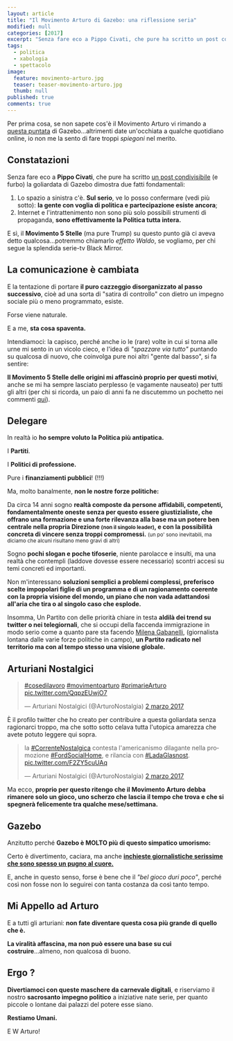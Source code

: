 ```yaml
---
layout: article
title: "Il Movimento Arturo di Gazebo: una riflessione seria"
modified: null
categories: [2017]
excerpt: "Senza fare eco a Pippo Civati, che pure ha scritto un post condivisibile (e furbo) la goliardata di Gazebo dimostra due fatti fondamentali:..."
tags:
  - politica
  - xabologia
  - spettacolo
image: 
  feature: movimento-arturo.jpg
  teaser: teaser-movimento-arturo.jpg
  thumb: null
published: true
comments: true
---
```


Per prima cosa, se non sapete cos'è il Movimento Arturo vi rimando a [questa puntata](https://www.raiplay.it/video/2017/02/Gazebo-Social-News-823e96cb-eec3-48e9-85c6-0ab4a90558a2.html) di Gazebo...altrimenti date un'occhiata a qualche quotidiano online, io non me la sento di fare troppi *spiegoni* nel merito.

## Constatazioni 

Senza fare eco a **Pippo Civati**, che pure ha scritto [un post condivisibile](https://t.co/AqhBDZ9qFs) (e furbo) la goliardata di Gazebo dimostra due fatti fondamentali:

 1. Lo spazio a sinistra c'è. **Sul serio**, ve lo posso confermare (vedi più sotto): **la gente con voglia di politica e partecipazione esiste ancora**;
 2. Internet e l'intrattenimento non sono più solo possibili strumenti di propaganda, **sono effettivamente la Politica tutta intera.**

E sì, il **Movimento 5 Stelle** (ma pure Trump) su questo punto già ci aveva detto qualcosa...potremmo chiamarlo *effetto Waldo*, se vogliamo, per chi segue la splendida serie-tv Black Mirror.

## La comunicazione è cambiata

E la tentazione di portare **il puro cazzeggio disorganizzato al passo successivo**, cioè ad una sorta di "satira di controllo" con dietro un impegno sociale più o meno programmato, esiste. 

Forse viene naturale. 

E a me, **sta cosa spaventa.**

Intendiamoci: la capisco, perché anche io le (rare) volte in cui si torna alle urne mi sento in un vicolo cieco, e l'idea di *"spazzare via tutto"* puntando su qualcosa di nuovo, che coinvolga pure noi altri "gente dal basso", si fa sentire:

**Il Movimento 5 Stelle delle origini mi affascinò proprio per questi motivi**, anche se mi ha sempre lasciato perplesso (e vagamente nauseato) per tutti gli altri (per chi si ricorda, un paio di anni fa ne discutemmo un pochetto nei commenti [qui](https://xabacadabra.com/2015/hashtag-iononleggorepubblica-e-una-stronzata/)).

## Delegare

In realtà io **ho sempre voluto la Politica più antipatica.** 

I **Partiti**. 

I **Politici di professione.**

Pure i **finanziamenti pubblici**! (!!!)

Ma, molto banalmente, **non le nostre forze politiche:** 

Da circa 14 anni sogno **realtà composte da persone affidabili, competenti, fondamentalmente oneste senza per questo essere giustizialiste, che offrano una formazione e una forte rilevanza alla base ma un potere ben centrale nella propria Direzione <small>(non il singolo leader)</small>, e con la possibilità concreta di vincere senza troppi compromessi.** <small>(un po' sono inevitabili, ma diciamo che alcuni risultano meno gravi di altri)</small>

Sogno **pochi slogan e poche tifoserie**, niente parolacce e insulti, ma una realtà che contempli (laddove dovesse essere necessario) scontri accesi su temi concreti ed importanti.

Non m'interessano **soluzioni semplici a problemi complessi, preferisco scelte impopolari figlie di un programma e di un ragionamento coerente con la propria visione del mondo, un piano che non vada adattandosi all'aria che tira o al singolo caso che esplode.**

Insomma, Un Partito con delle priorità chiare in testa **aldilà dei trend su twitter o nei telegiornali**, che si occupi della faccenda immigrazione in modo serio come a quanto pare sta facendo [Milena Gabanelli](https://www.ilfattoquotidiano.it/2017/01/03/migranti-gabanelli-leuropa-ci-paghi-per-una-degna-accoglienza-a-controllo-pubblico/3294395/), (giornalista lontana dalle varie forze politiche in campo), **un Partito radicato nel territorio ma con al tempo stesso una visione globale.**

## Arturiani Nostalgici 

<blockquote class="twitter-tweet" data-lang="it"><p lang="und" dir="ltr"><a href="https://twitter.com/hashtag/cosedilavoro?src=hash">#cosedilavoro</a> <a href="https://twitter.com/hashtag/movimentoarturo?src=hash">#movimentoarturo</a> <a href="https://twitter.com/hashtag/primarieArturo?src=hash">#primarieArturo</a> <a href="https://t.co/QqpzEUwjO7">pic.twitter.com/QqpzEUwjO7</a></p>&mdash; Arturiani Nostalgici (@ArturoNostalgia) <a href="https://twitter.com/ArturoNostalgia/status/837304535483809792">2 marzo 2017</a></blockquote>
<script async src="//platform.twitter.com/widgets.js" charset="utf-8"></script>

È il profilo twitter che ho creato per contribuire a questa goliardata senza ragionarci troppo, ma che sotto sotto celava tutta l'utopica amarezza che avete potuto leggere qui sopra.

<blockquote class="twitter-tweet" data-lang="it"><p lang="it" dir="ltr">la <a href="https://twitter.com/hashtag/CorrenteNostalgica?src=hash">#CorrenteNostalgica</a> contesta l&#39;americanismo dilagante nella promozione <a href="https://twitter.com/hashtag/FordSocialHome?src=hash">#FordSocialHome</a>, e rilancia con <a href="https://twitter.com/hashtag/LadaGlasnost?src=hash">#LadaGlasnost</a>. <a href="https://t.co/F2ZY5cuUAq">pic.twitter.com/F2ZY5cuUAq</a></p>&mdash; Arturiani Nostalgici (@ArturoNostalgia) <a href="https://twitter.com/ArturoNostalgia/status/837404529700265984">2 marzo 2017</a></blockquote>
<script async src="//platform.twitter.com/widgets.js" charset="utf-8"></script> 

Ma ecco, **proprio per questo ritengo che il Movimento Arturo debba rimanere solo un gioco, uno scherzo che lascia il tempo che trova e che si spegnerà felicemente tra qualche mese/settimana.**

## Gazebo

Anzitutto perché **Gazebo è MOLTO più di questo simpatico umorismo:**

Certo è divertimento, caciara, ma anche [**inchieste giornalistiche serissime che sono spesso un pugno al cuore.**](https://www.rai.tv/dl/RaiTV/programmi/media/ContentItem-20a8283f-80c2-4069-87f1-d9fef7e35e76.html)

E, anche in questo senso, forse è bene che il *"bel gioco duri poco"*, perché così non fosse non lo seguirei con tanta costanza da così tanto tempo. 

## Mi Appello ad Arturo

E a tutti gli arturiani: **non fate diventare questa cosa più grande di quello che è.**

**La viralità affascina, ma non può essere una base su cui costruire**...almeno, non qualcosa di buono.

## Ergo ? 

**Divertiamoci con queste maschere da carnevale digitali**, e riserviamo il nostro **sacrosanto impegno politico** a iniziative nate serie, per quanto piccole o lontane dai palazzi del potere esse siano.

**Restiamo Umani.** 

E W Arturo!  